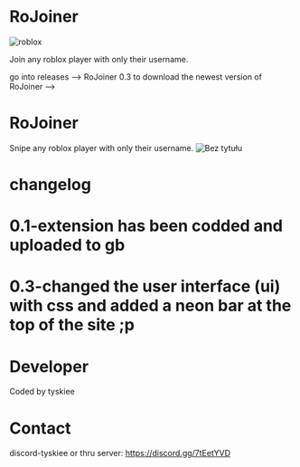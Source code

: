 # RoJoiner
![roblox](https://github.com/user-attachments/assets/197fdfb3-e9a2-455f-899c-65effacfcd6a)

Join any roblox player with only their username.



go into releases --> RoJoiner 0.3 to download the newest version of  RoJoiner -->
# RoJoiner
Snipe any roblox player with only their username.
![Bez tytułu](https://github.com/user-attachments/assets/96b8bfdc-3b1b-4ef5-a219-a7cef8d8a3b5)

# changelog

# 0.1-extension has been codded and uploaded to gb
# 0.3-changed the user interface (ui) with css and added a neon bar at the top of the site ;p



# Developer
Coded by tyskiee



# Contact
discord-tyskiee or thru server: https://discord.gg/7tEetYVD


